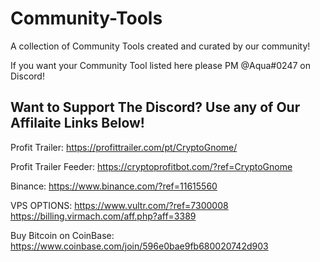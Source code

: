 # Community-Tools

A collection of Community Tools created and curated by our community!

If you want your Community Tool listed here please PM @Aqua#0247 on Discord!

Want to Support The Discord? Use any of Our Affilaite Links Below!
------------------------------------------------------------------------------
Profit Trailer:
https://profittrailer.com/pt/CryptoGnome/ 

Profit Trailer Feeder:
https://cryptoprofitbot.com/?ref=CryptoGnome

Binance:
https://www.binance.com/?ref=11615560

VPS OPTIONS:
https://www.vultr.com/?ref=7300008
https://billing.virmach.com/aff.php?aff=3389

Buy Bitcoin on CoinBase:
https://www.coinbase.com/join/596e0bae9fb680020742d903
